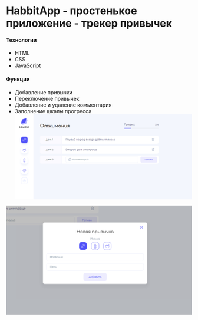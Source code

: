 # HabbitApp - простенькое приложение - трекер привычек

#### Технологии

- HTML
- CSS
- JavaScript

#### Функции

- Добавление привычки
- Переключение привычек
- Добавление и удаление комментария
- Заполнение шкалы прогресса
  ![App Screenshot](./images/Снимок%20экрана%202023-10-03%20210514.png)

![App Screenshot](./images/Снимок%20экрана%202023-10-03%20210623.png)
